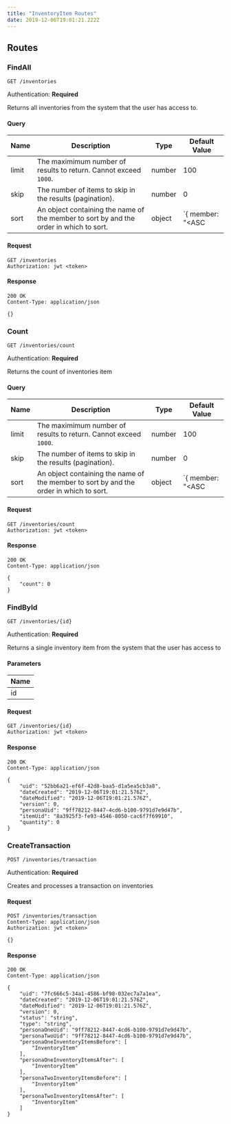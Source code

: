 ```yaml
---
title: "InventoryItem Routes"
date: 2019-12-06T19:01:21.222Z
---
```




## Routes

### FindAll
`GET /inventories`

Authentication: **Required**

Returns all inventories from the system that the user has access to.

#### Query
| Name       | Description | Type | Default Value |
| ---------- | ---------------------------------------------------------------- | ------ | ------------- |
| limit      | The maximimum number of results to return. Cannot exceed `1000`. | number | 100           |
| skip       | The number of items to skip in the results (pagination).         | number | 0             |
| sort       | An object containing the name of the member to sort by and the order in which to sort. | object | `{ member: "<ASC|DESC>" } |

#### Request
```http
GET /inventories
Authorization: jwt <token>
```

#### Response
```http
200 OK
Content-Type: application/json

{}
```

### Count
`GET /inventories/count`

Authentication: **Required**

Returns the count of inventories item

#### Query
| Name       | Description | Type | Default Value |
| ---------- | ---------------------------------------------------------------- | ------ | ------------- |
| limit      | The maximimum number of results to return. Cannot exceed `1000`. | number | 100           |
| skip       | The number of items to skip in the results (pagination).         | number | 0             |
| sort       | An object containing the name of the member to sort by and the order in which to sort. | object | `{ member: "<ASC|DESC>" } |

#### Request
```http
GET /inventories/count
Authorization: jwt <token>
```

#### Response
```http
200 OK
Content-Type: application/json

{
    "count": 0
}
```

### FindById
`GET /inventories/{id}`

Authentication: **Required**

Returns a single inventory item from the system that the user has access to

#### Parameters
| Name       |
| ---------- |
| id |

#### Request
```http
GET /inventories/{id}
Authorization: jwt <token>
```

#### Response
```http
200 OK
Content-Type: application/json

{
    "uid": "52bb6a21-ef6f-42d8-baa5-d1a5ea5cb3a8",
    "dateCreated": "2019-12-06T19:01:21.576Z",
    "dateModified": "2019-12-06T19:01:21.576Z",
    "version": 0,
    "personaUid": "9ff78212-8447-4cd6-b100-9791d7e9d47b",
    "itemUid": "8a3925f3-fe93-4546-8050-cac6f7f69910",
    "quantity": 0
}
```

### CreateTransaction
`POST /inventories/transaction`

Authentication: **Required**

Creates and processes a transaction on inventories

#### Request
```http
POST /inventories/transaction
Content-Type: application/json
Authorization: jwt <token>

{}
```

#### Response
```http
200 OK
Content-Type: application/json

{
    "uid": "7fc666c5-34a1-4586-bf98-032ec7a7a1ea",
    "dateCreated": "2019-12-06T19:01:21.576Z",
    "dateModified": "2019-12-06T19:01:21.576Z",
    "version": 0,
    "status": "string",
    "type": "string",
    "personaOneUid": "9ff78212-8447-4cd6-b100-9791d7e9d47b",
    "personaTwoUid": "9ff78212-8447-4cd6-b100-9791d7e9d47b",
    "personaOneInventoryItemsBefore": [
        "InventoryItem"
    ],
    "personaOneInventoryItemsAfter": [
        "InventoryItem"
    ],
    "personaTwoInventoryItemsBefore": [
        "InventoryItem"
    ],
    "personaTwoInventoryItemsAfter": [
        "InventoryItem"
    ]
}
```

